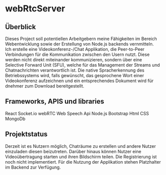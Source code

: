 
# webRtcServer

## Überblick

Dieses Project soll potentiellen Arbeitgebern meine Fähigkeiten im Bereich Webentwicklung sowie der Erstellung von Node.js backends vernmitteln. Ich erstelle eine Videokonferenz-/Chat Applikation, die Peer-to-Peer Verbindungen für die Kommunikation zwischen den Usern nutzt. Diese werden nicht direkt miteinander kommunizieren, sondern über eine Selective Forward Unit (SFU), welche für das Management der Streams und Chatnachrichten verantwortlich ist. Die native Spracherkennung des Betriebssystems wird, falls gewünscht, das gesprochene Wort einer Videokonferenz aufzeichnen und ein entsprechendes Dokument wird für dnehmer zum Download bereitgestellt.

## Frameworks, APIS und libraries

React
Socket.io
webRTC
Web Speech Api
Node.js
Bootstrap
Html
CSS
MongoDb

## Projektstatus

Derzeit ist es Nutzern möglich, Chaträume zu erstellen und andere Nutzer einzuladen diesen beizutreten. Darüber hinaus können Nutzer eine Videoübertragung starten und ihren Bildschirm teilen. Die Registrierung ist noch nicht implementiert. Für die Nutzung der Applikation stehen Platzhalter im Backend zur Verfügung.
